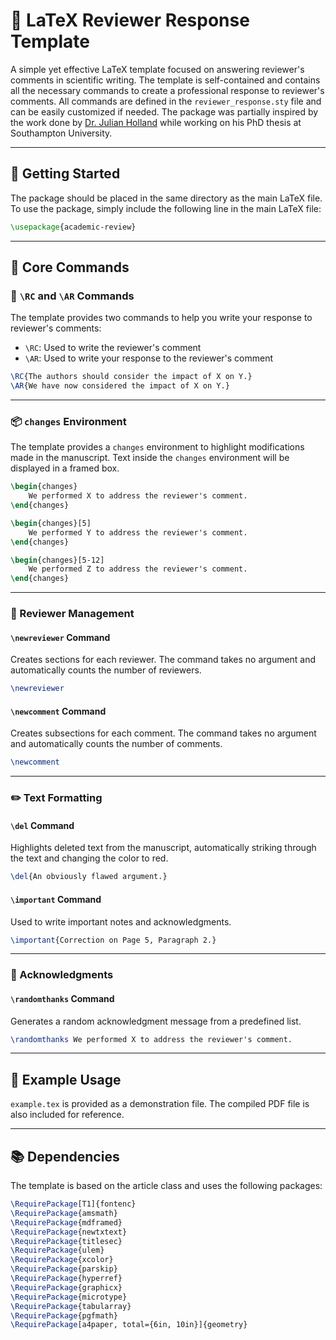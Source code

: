 # 📝 LaTeX Reviewer Response Template

A simple yet effective LaTeX template focused on answering reviewer's comments in scientific writing. The template is self-contained and contains all the necessary commands to create a professional response to reviewer's comments. All commands are defined in the `reviewer_response.sty` file and can be easily customized if needed. The package was partially inspired by the work done by [Dr. Julian Holland](https://github.com/julianholland) while working on his PhD thesis at Southampton University.

---

## 🚀 Getting Started

The package should be placed in the same directory as the main LaTeX file. To use the package, simply include the following line in the main LaTeX file:
```latex
\usepackage{academic-review}
```

---

## 📌 Core Commands

### 💬 `\RC` and `\AR` Commands
The template provides two commands to help you write your response to reviewer's comments:
- `\RC`: Used to write the reviewer's comment
- `\AR`: Used to write your response to the reviewer's comment

```latex
\RC{The authors should consider the impact of X on Y.}
\AR{We have now considered the impact of X on Y.}
```

---

### 📦 `changes` Environment
The template provides a `changes` environment to highlight modifications made in the manuscript. Text inside the `changes` environment will be displayed in a framed box.

```latex
\begin{changes}
    We performed X to address the reviewer's comment.
\end{changes}

\begin{changes}[5]
    We performed Y to address the reviewer's comment.
\end{changes}

\begin{changes}[5-12]
    We performed Z to address the reviewer's comment.
\end{changes}
```

---

### 👥 Reviewer Management

#### `\newreviewer` Command
Creates sections for each reviewer. The command takes no argument and automatically counts the number of reviewers.
```latex
\newreviewer
```

#### `\newcomment` Command
Creates subsections for each comment. The command takes no argument and automatically counts the number of comments.
```latex
\newcomment
```

---

### ✏️ Text Formatting

#### `\del` Command
Highlights deleted text from the manuscript, automatically striking through the text and changing the color to red.
```latex
\del{An obviously flawed argument.}
```

#### `\important` Command
Used to write important notes and acknowledgments.
```latex
\important{Correction on Page 5, Paragraph 2.}
```

---

### 🙏 Acknowledgments

#### `\randomthanks` Command
Generates a random acknowledgment message from a predefined list.
```latex
\randomthanks We performed X to address the reviewer's comment.
```

---

## 📄 Example Usage
`example.tex` is provided as a demonstration file. The compiled PDF file is also included for reference.

---

## 📚 Dependencies
The template is based on the article class and uses the following packages:
```latex
\RequirePackage[T1]{fontenc}
\RequirePackage{amsmath}
\RequirePackage{mdframed}
\RequirePackage{newtxtext}
\RequirePackage{titlesec}
\RequirePackage{ulem}
\RequirePackage{xcolor}
\RequirePackage{parskip}
\RequirePackage{hyperref}
\RequirePackage{graphicx}
\RequirePackage{microtype}
\RequirePackage{tabularray}
\RequirePackage{pgfmath}
\RequirePackage[a4paper, total={6in, 10in}]{geometry}
```
